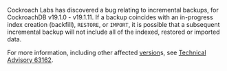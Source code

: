 Cockroach Labs has discovered a bug relating to incremental backups, for CockroachDB v19.1.0 - v19.1.11. If a backup coincides with an in-progress index creation (backfill), `RESTORE`, or `IMPORT`, it is possible that a subsequent incremental backup will not include all of the indexed, restored or imported data.

For more information, including other affected [version](cluster-settings.html#setting-version)s, see [Technical Advisory 63162](../advisories/a63162.html).